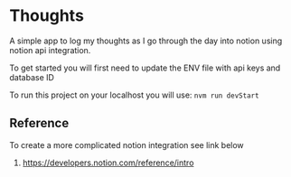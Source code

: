 # Thoughts
A simple app to log my thoughts as I go through the day into notion using notion api integration.

To get started you will first need to update the ENV file with api keys and database ID   

To run this project on your localhost you will use:
``
nvm run devStart
``

## Reference
To create a more complicated notion integration see link below

1.  https://developers.notion.com/reference/intro








